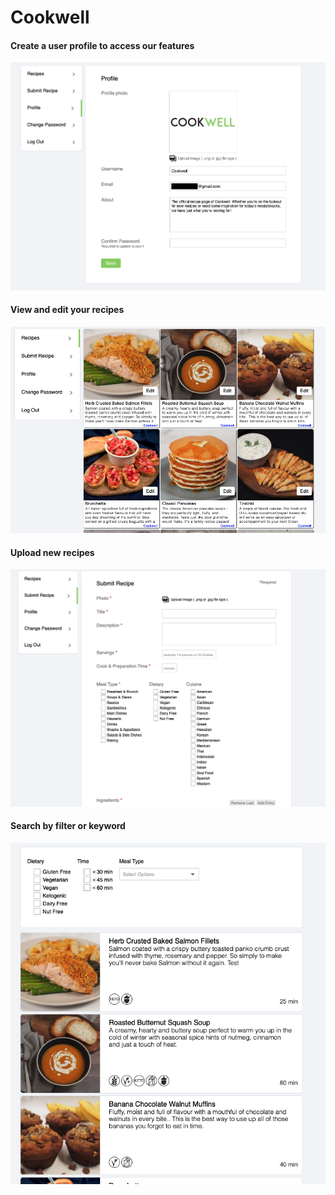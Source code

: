 # Cookwell






#### Create a user profile to access our features
<p align="center">
  <img src="https://github.com/ryamel/Cookwell_Nodejs_React/blob/34308d8909626078aa89a07666af5c419850ee40/profile.png" />
</p>

#### View and edit your recipes
<p align="center">
  <img src="https://github.com/ryamel/Cookwell_Nodejs_React/blob/af699820a381bc3156a0dd03816e44965c8cbece/recipes.png" />
</p>

#### Upload new recipes
<p align="center">
  <img src="https://github.com/ryamel/Cookwell_Nodejs_React/blob/e31e3d86014513f0e2a849b6a9a2bd853b608438/upload.png" />
</p>

#### Search by filter or keyword
<p align="center">
  <img src="https://github.com/ryamel/Cookwell_Nodejs_React/blob/f76c652714ed72bf5e5a7891cc64a80031423b5c/filter.png" />
</p>
